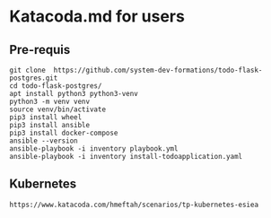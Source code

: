#  Katacoda.md for users

## Pre-requis
```shell
git clone  https://github.com/system-dev-formations/todo-flask-postgres.git
cd todo-flask-postgres/
apt install python3 python3-venv
python3 -m venv venv
source venv/bin/activate
pip3 install wheel
pip3 install ansible
pip3 install docker-compose
ansible --version
ansible-playbook -i inventory playbook.yml 
ansible-playbook -i inventory install-todoapplication.yaml
```
## Kubernetes 
```shell
https://www.katacoda.com/hmeftah/scenarios/tp-kubernetes-esiea

```